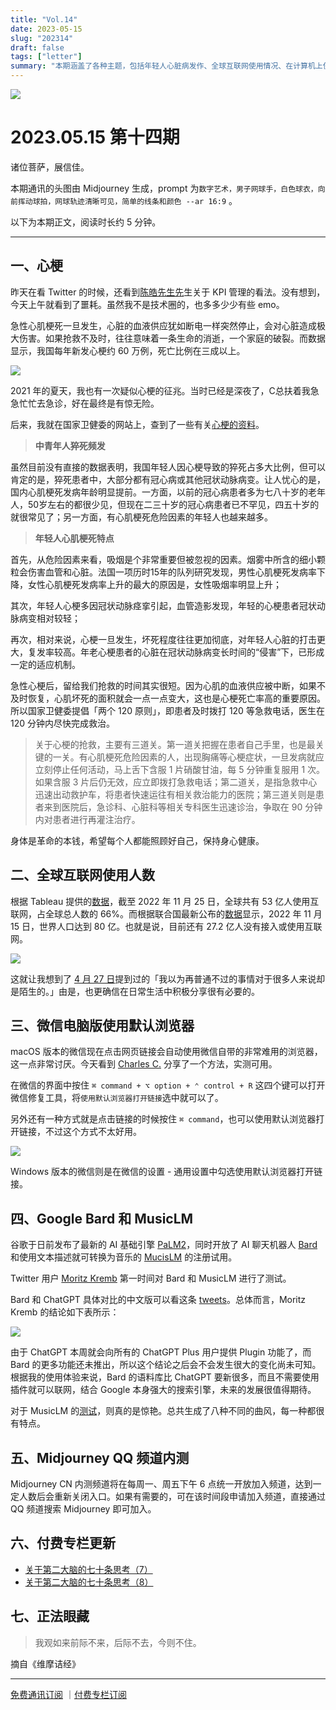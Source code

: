```yaml
---
title: "Vol.14"
date: 2023-05-15
slug: "202314"
draft: false
tags: ["letter"]
summary: "本期涵盖了各种主题，包括年轻人心脏病发作、全球互联网使用情况、在计算机上使用微信中的默认浏览器、谷歌的新 AI 引擎等。"
---
```


![](https://cos.justgoidea.com/justgoidea/uPic/2023/06/04/25wmvB.png)

# 2023.05.15 第十四期

诸位菩萨，展信佳。

本期通讯的头图由 Midjourney 生成，prompt 为`数字艺术，男子网球手，白色球衣，向前挥动球拍，网球轨迹清晰可见，简单的线条和颜色 --ar 16:9` 。

以下为本期正文，阅读时长约 5 分钟。

---

## 一、心梗

昨天在看 Twitter 的时候，还看到[陈皓先生先](https://twitter.com/haoel)生关于 KPI 管理的看法。没有想到，今天上午就看到了噩耗。虽然我不是技术圈的，也多多少少有些 emo。

急性心肌梗死一旦发生，心脏的血液供应犹如断电一样突然停止，会对心脏造成极大伤害。如果抢救不及时，往往意味着一条生命的消逝，一个家庭的破裂。而数据显示，我国每年新发心梗约 60 万例，死亡比例在三成以上。

![](https://cos.justgoidea.com/justgoidea/uPic/2023/06/04/oubKhm.png)

2021 年的夏天，我也有一次疑似心梗的征兆。当时已经是深夜了，C总扶着我急急忙忙去急诊，好在最终是有惊无险。

后来，我就在国家卫健委的网站上，查到了一些有关[心梗的资料](http://www.nhc.gov.cn/xgjz/jrjj/common.shtml)。

> **中青年人猝死频发**

虽然目前没有直接的数据表明，我国年轻人因心梗导致的猝死占多大比例，但可以肯定的是，猝死患者中，大部分都有冠心病或其他冠状动脉病变。让人忧心的是，国内心肌梗死发病年龄明显提前。一方面，以前的冠心病患者多为七八十岁的老年人，50岁左右的都很少见，但现在二三十岁的冠心病患者已不罕见，四五十岁的就很常见了；另一方面，有心肌梗死危险因素的年轻人也越来越多。
>

> **年轻人心肌梗死特点**

首先，从危险因素来看，吸烟是个非常重要但被忽视的因素。烟雾中所含的细小颗粒会伤害血管和心脏。法国一项历时15年的队列研究发现，男性心肌梗死发病率下降，女性心肌梗死发病率上升的最大的原因是，女性吸烟率明显上升；

其次，年轻人心梗多因冠状动脉痉挛引起，血管造影发现，年轻的心梗患者冠状动脉病变相对较轻；

再次，相对来说，心梗一旦发生，坏死程度往往更加彻底，对年轻人心脏的打击更大，复发率较高。年老心梗患者的心脏在冠状动脉病变长时间的“侵害”下，已形成一定的适应机制。
>

急性心梗后，留给我们抢救的时间其实很短。因为心肌的血液供应被中断，如果不及时恢复，心肌坏死的面积就会一点一点变大，这也是心梗死亡率高的重要原因。所以国家卫健委提倡「两个 120 原则」，即患者及时拨打 120 等急救电话，医生在 120 分钟内尽快完成救治。

> 关于心梗的抢救，主要有三道关。第一道关把握在患者自己手里，也是最关键的一关。有心肌梗死危险因素的人，出现胸痛等心梗症状，一旦发病就应立刻停止任何活动，马上舌下含服 1 片硝酸甘油，每 5 分钟重复服用 1 次。如果含服 3 片后仍无效，应立即拨打急救电话；第二道关，是指急救中心迅速出动救护车，将患者快速运往有相关救治能力的医院；第三道关则是患者来到医院后，急诊科、心脏科等相关专科医生迅速诊治，争取在 90 分钟内对患者进行再灌注治疗。
>

身体是革命的本钱，希望每个人都能照顾好自己，保持身心健康。

## 二、全球互联网使用人数

根据 Tableau 提供的[数据](https://public.tableau.com/app/profile/ituint/viz/InternetUse_update2022_14Nov/InternetUse1)，截至 2022 年 11 月 25 日，全球共有 53 亿人使用互联网，占全球总人数的 66%。而根据联合国最新公布的[数据](https://www.un.org/zh/global-issues/population)显示，2022 年 11 月 15 日，世界人口达到 80 亿。也就是说，目前还有 27.2 亿人没有接入或使用互联网。

![](https://cos.justgoidea.com/justgoidea/uPic/2023/06/04/iWJJZX.png)

这就让我想到了 [4 月 27 日](https://justgoidea.com/posts/2023-028)提到过的「我以为再普通不过的事情对于很多人来说却是陌生的。」由是，也更确信在日常生活中积极分享很有必要的。

## 三、微信电脑版使用默认浏览器

macOS 版本的微信现在点击网页链接会自动使用微信自带的非常难用的浏览器，这一点非常讨厌。今天看到 [Charles C.](https://twitter.com/Hwdee_) 分享了一个方法，实测可用。

在微信的界面中按住 `⌘ command + ⌥ option + ⌃ control + R` 这四个键可以打开微信修复工具，将`使用默认浏览器打开链接`选中就可以了。

另外还有一种方式就是点击链接的时候按住 `⌘ command`，也可以使用默认浏览器打开链接，不过这个方式不太好用。

![](https://cos.justgoidea.com/justgoidea/uPic/2023/06/04/93BY3B.jpg)

Windows 版本的微信则是在微信的设置 - 通用设置中勾选使用默认浏览器打开链接。

## 四、Google Bard 和 MusicLM

谷歌于日前发布了最新的 AI 基础引擎 [PaLM2](https://ai.google/discover/palm2)，同时开放了 AI 聊天机器人 [Bard](https://bard.google.com/) 和使用文本描述就可转换为音乐的 [MucisLM](https://aitestkitchen.withgoogle.com/experiments/music-lm) 的注册试用。

Twitter 用户 [Moritz Kremb](https://twitter.com/moritzkremb) 第一时间对 Bard 和 MusicLM 进行了测试。

Bard 和 ChatGPT 具体对比的中文版可以看这条 [tweets](https://twitter.com/FinanceYF5/status/1657596392708390917?s=20)。总体而言，Moritz Kremb 的结论如下表所示：

![](https://cos.justgoidea.com/justgoidea/uPic/2023/06/04/DiVcxV.png)

由于 ChatGPT 本周就会向所有的 ChatGPT Plus 用户提供 Plugin 功能了，而 Bard 的更多功能还未推出，所以这个结论之后会不会发生很大的变化尚未可知。根据我的使用体验来说，Bard 的语料库比 ChatGPT 要新很多，而且不需要使用插件就可以联网，结合 Google 本身强大的搜索引擎，未来的发展很值得期待。

对于 MusicLM 的[测试](https://twitter.com/FinanceYF5/status/1657599728459321345?s=20)，则真的是惊艳。总共生成了八种不同的曲风，每一种都很有特点。

## 五、Midjourney QQ 频道内测

Midjourney CN 内测频道将在每周一、周五下午 6 点统一开放加入频道，达到一定人数后会重新关闭入口。如果有需要的，可在该时间段申请加入频道，直接通过 QQ 频道搜索 Midjourney 即可加入。

## 六、付费专栏更新

- [关于第二大脑的七十条思考（7）](https://xiaobot.net/post/fce6e7bb-1ffa-422b-92e5-821855859576)
- [关于第二大脑的七十条思考（8）](https://xiaobot.net/post/f66ceff9-3a83-4b85-816d-1e096af069cb)

## 七、正法眼藏

> 我观如来前际不来，后际不去，今则不住。

摘自《维摩诘经》
>

---

[免费通讯订阅](https://letters.justgoidea.com/) ｜[付费专栏订阅](https://xiaobot.net/p/ywkh?refer=59b4c4c8-52a3-4dd4-b54b-1a81d7a4fb18)
